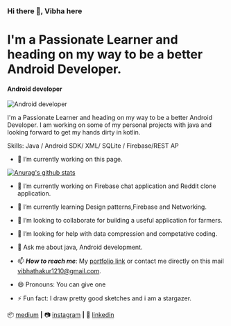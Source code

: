 ### Hi there 👋, Vibha here
# I'm a Passionate Learner and heading on my way to be a better Android Developer.

#### Android developer
![Android developer](https://image.freepik.com/free-vector/laptop-with-program-code-isometric-icon-software-development-programming-applications-dark-neon_39422-971.jpg)

I'm a Passionate Learner and heading on my way to be a better Android Developer. I am working on some of my personal projects with java and looking forward to get my hands dirty in kotlin.


Skills: Java / Android SDK/ XML/ SQLite / Firebase/REST AP

- 🔭 I’m currently working on this page. 





[![Anurag's github stats](https://github-readme-stats.vercel.app/api?username=ThakurVibha)](https://github.com/anuraghazra/github-readme-stats)

- 🔭 I’m currently working on Firebase chat application and Reddit clone application.
- 🌱 I’m currently learning Design patterns,Firebase and Networking.
- 👯 I’m looking to collaborate for building a useful application for farmers.
- 🤔 I’m looking for help with data compression and competative coding.
- 💬 Ask me about java, Android development.
- 📫 ***How to reach me***: My [portfolio link](https://www.instagram.com/thakur__vibha/) or contact me directly on this mail [vibhathakur1210@gmail.com](mailto:vibhathakur1210@gmail.com).

- 😄 Pronouns: You can give one
- ⚡ Fun fact: I draw pretty good sketches and i am a stargazer.

📦 [medium][medium] **|** 
📷 [instagram][instagram] **|** 
👔 [linkedin][linkedin]

[banner]: https://www.freepik.com/free-vector/flat-design-young-girl-programmer-working_5359370.htm#page=1&query=coding%20girl&position=11
[medium]: https://vibhathakur39.medium.com/
[instagram]: https://www.instagram.com/thakur__vibha/
[linkedin]: https://in.linkedin.com/in/vibha-thakur-a105551b9

